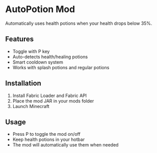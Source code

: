 # AutoPotion Mod

Automatically uses health potions when your health drops below 35%.

## Features
- Toggle with P key
- Auto-detects health/healing potions
- Smart cooldown system
- Works with splash potions and regular potions

## Installation
1. Install Fabric Loader and Fabric API
2. Place the mod JAR in your mods folder
3. Launch Minecraft

## Usage
- Press P to toggle the mod on/off
- Keep health potions in your hotbar
- The mod will automatically use them when needed